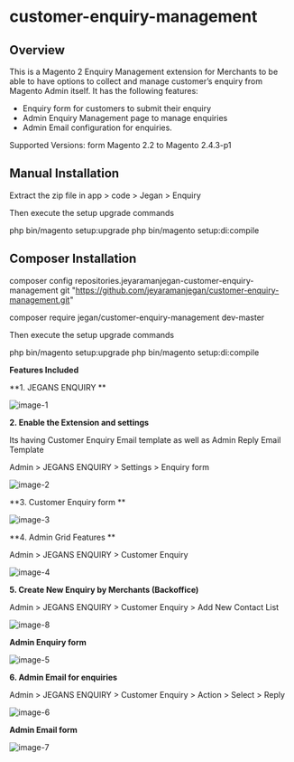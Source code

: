 # customer-enquiry-management

## Overview

This is a Magento 2 Enquiry Management extension for Merchants to be able to have options to collect and manage customer’s enquiry from Magento Admin itself. It has the following features:

-	Enquiry form for customers to submit their enquiry
-	Admin Enquiry Management page to manage enquiries
-	Admin Email configuration for enquiries.

Supported Versions: form Magento 2.2 to Magento 2.4.3-p1

## Manual Installation

Extract the zip file in app > code > Jegan > Enquiry  

Then execute the setup upgrade commands

php bin/magento setup:upgrade
php bin/magento setup:di:compile

## Composer Installation

composer config repositories.jeyaramanjegan-customer-enquiry-management git "https://github.com/jeyaramanjegan/customer-enquiry-management.git"

composer require jegan/customer-enquiry-management dev-master

Then execute the setup upgrade commands

php bin/magento setup:upgrade
php bin/magento setup:di:compile

**Features Included**

**1. JEGANS ENQUIRY **

![image-1](https://user-images.githubusercontent.com/48308523/163392588-b5e0b0e9-adb7-4b4d-8678-bb8ed13a3145.png)

**2. Enable the Extension and settings**

Its having Customer Enquiry Email template as well as Admin Reply Email Template

Admin > JEGANS ENQUIRY > Settings > Enquiry form

![image-2](https://user-images.githubusercontent.com/48308523/163393086-624bdc59-926e-442e-9728-c83a20dd0a51.png)

**3. Customer Enquiry form **

![image-3](https://user-images.githubusercontent.com/48308523/163393302-526bafcf-5ac3-4619-8aed-75ef7a67cd3a.png)

**4. Admin Grid Features **

Admin > JEGANS ENQUIRY > Customer Enquiry

![image-4](https://user-images.githubusercontent.com/48308523/163393496-b937c25e-197b-4c85-a2c0-acef0c20f4bc.png)

**5. Create New Enquiry by Merchants (Backoffice)**

Admin > JEGANS ENQUIRY > Customer Enquiry > Add New Contact List

![image-8](https://user-images.githubusercontent.com/48308523/163394064-37b09cb9-8509-42bc-8bcf-c0ebf359cf32.png)

**Admin Enquiry form**

![image-5](https://user-images.githubusercontent.com/48308523/163394100-57310464-7610-408d-aee7-f63dd45869cd.png)

**6. Admin Email for enquiries**

Admin > JEGANS ENQUIRY > Customer Enquiry > Action > Select > Reply

![image-6](https://user-images.githubusercontent.com/48308523/163394344-d54a6687-a1f7-4ce2-9363-8f4ff6b2ef8b.png)

**Admin Email form**

![image-7](https://user-images.githubusercontent.com/48308523/163394541-d2f3e7f9-b0f6-4aab-a25f-9cf987de51d1.png)





